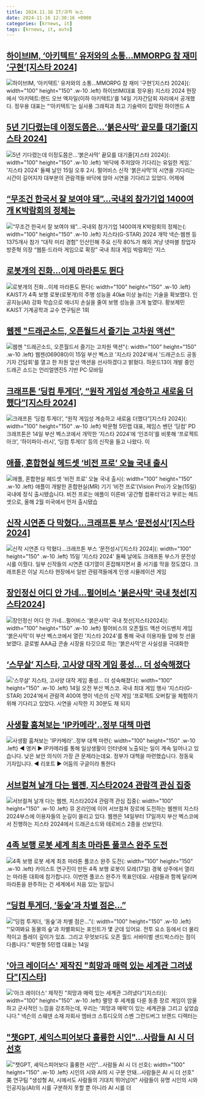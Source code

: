 ```yaml
---
title: 2024.11.16 IT/과학 뉴스
date: 2024-11-16 12:30:16 +0900
categories: [krnews, it]
tags: [krnews, it, auto]
---
```

## [하이브IM, ‘아키텍트’ 유저와의 소통…MMORPG 참 재미 ‘구현’[지스타 2024]](https://n.news.naver.com/mnews/article/009/0005396952)

![하이브IM, ‘아키텍트’ 유저와의 소통…MMORPG 참 재미 ‘구현’[지스타 2024]](https://mimgnews.pstatic.net/image/origin/009/2024/11/15/5396952.jpg?type=nf220_150){: width="100" height="150" .w-10 .left}
하이브IM(대표 정우용) 지스타 2024 현장에서 ‘아키텍트:랜드 오브 엑자일(이하 아키텍트)’를 14일 기자간담회 자리에서 공개했다. 정우용 대표는 “‘아키텍트’는 실사풍 그래픽과 최고 기술력이 집약된 하이엔드 A

## [5년 기다렸는데 이정도쯤은...‘붉은사막’ 끝모를 대기줄[지스타 2024]](https://n.news.naver.com/mnews/article/119/0002893322)

![5년 기다렸는데 이정도쯤은...‘붉은사막’ 끝모를 대기줄[지스타 2024]](https://mimgnews.pstatic.net/image/origin/119/2024/11/15/2893322.jpg?type=nf220_150){: width="100" height="150" .w-10 .left}
‘바닥에 주저앉아 기다리는 유일한 게임.’ ‘지스타 2024’ 둘째 날인 15일 오후 2시. 펄어비스 신작 ‘붉은사막’의 시연을 기다리는 시간이 길어지자 대부분의 관람객들 바닥에 앉아 시연을 기다리고 있었다. 어제에

## [“무조건 한국서 잘 보여야 돼”…국내외 참가기업 1400여개 K박람회의 정체는](https://n.news.naver.com/mnews/article/009/0005397014)

![“무조건 한국서 잘 보여야 돼”…국내외 참가기업 1400여개 K박람회의 정체는](https://mimgnews.pstatic.net/image/origin/009/2024/11/15/5397014.jpg?type=nf220_150){: width="100" height="150" .w-10 .left}
지스타(G-STAR) 2024 개막 넥슨·웹젠 등 1375개사 참가 “대작 미리 경험” 인산인해 주요 신작 80%가 해외 겨냥 넷마블 창업자 방준혁 의장 “웹툰·드라마 게임으로 확장” 국내 최대 게임 박람회인 ‘지스

## [로봇개의 진화…이제 마라톤도 뛴다](https://n.news.naver.com/mnews/article/015/0005057791)

![로봇개의 진화…이제 마라톤도 뛴다](https://mimgnews.pstatic.net/image/origin/015/2024/11/15/5057791.jpg?type=nf220_150){: width="100" height="150" .w-10 .left}
KAIST가 4족 보행 로봇(로봇개)의 주행 성능을 40㎞ 이상 늘리는 기술을 확보했다. 인공지능(AI) 강화 학습으로 에너지 손실을 줄여 보행 성능을 크게 높였다. 황보제민 KAIST 기계공학과 교수 연구팀은 1회

## [웹젠 "드래곤소드, 오픈월드서 즐기는 고차원 액션"](https://n.news.naver.com/mnews/article/421/0007910681)

![웹젠 "드래곤소드, 오픈월드서 즐기는 고차원 액션"](https://mimgnews.pstatic.net/image/origin/421/2024/11/15/7910681.jpg?type=nf220_150){: width="100" height="150" .w-10 .left}
웹젠(069080)이 15일 부산 벡스코 '지스타 2024'에서 '드래곤소드 공동 기자 간담회'를 열고 한 차원 앞선 액션을 선사하겠다고 밝혔다. 하운드13이 개발 중인 드래곤 소드는 언리얼엔진5 기반 PC·모바일

## [크래프톤 ‘딩컴 투게더’, “원작 게임성 계승하고 새로움 더했다”[지스타 2024]](https://n.news.naver.com/mnews/article/009/0005397035)

![크래프톤 ‘딩컴 투게더’, “원작 게임성 계승하고 새로움 더했다”[지스타 2024]](https://mimgnews.pstatic.net/image/origin/009/2024/11/15/5397035.jpg?type=nf220_150){: width="100" height="150" .w-10 .left}
박문형 5민랩 대표, 제임스 벤던 ‘딩컴’ PD 크래프톤은 14일 부산 벡스코에서 개막한 ‘지스타 2024’에 ‘인조이’를 비롯해 ‘프로젝트 아크’, ‘하이파이-러시’, ‘딩컴 투게더’ 등의 신작을 들고 나왔다. 이

## [애플, 혼합현실 헤드셋 ‘비전 프로’ 오늘 국내 출시](https://n.news.naver.com/mnews/article/056/0011838675)

![애플, 혼합현실 헤드셋 ‘비전 프로’ 오늘 국내 출시](https://mimgnews.pstatic.net/image/origin/056/2024/11/15/11838675.jpg?type=nf220_150){: width="100" height="150" .w-10 .left}
애플이 개발한 혼합현실(MR) 기기 ‘비전 프로’(Vision Pro)가 오늘(15일) 국내에 정식 출시됐습니다. 비전 프로는 애플이 이른바 ‘공간형 컴퓨터’라고 부르는 헤드셋으로, 올해 2월 미국에서 먼저 출시됐습

## [신작 시연존 다 막혔다...크래프톤 부스 ‘문전성시’[지스타 2024]](https://n.news.naver.com/mnews/article/119/0002893271)

![신작 시연존 다 막혔다...크래프톤 부스 ‘문전성시’[지스타 2024]](https://mimgnews.pstatic.net/image/origin/119/2024/11/15/2893271.jpg?type=nf220_150){: width="100" height="150" .w-10 .left}
15일 '지스타 2024' 둘째 날에도 크래프톤 부스가 문전성시를 이뤘다. 일부 신작들의 시연존 대기열이 혼잡해지면서 줄 서기를 막을 정도였다. 크래프톤은 이날 지스타 현장에서 일반 관람객들에게 인생 시뮬레이션 게임

## [장인정신 어디 안 가네…펄어비스 '붉은사막' 국내 첫선[지스타2024]](https://n.news.naver.com/mnews/article/648/0000030748)

![장인정신 어디 안 가네…펄어비스 '붉은사막' 국내 첫선[지스타2024]](https://mimgnews.pstatic.net/image/origin/648/2024/11/15/30748.jpg?type=nf220_150){: width="100" height="150" .w-10 .left}
펄어비스의 오픈월드 액션 어드벤처 게임 '붉은사막'이 부산 벡스코에서 열린 '지스타 2024'를 통해 국내 이용자들 앞에 첫 선을 보였다. 글로벌 AAA급 콘솔 시장을 타깃으로 하는 '붉은사막'은 사실성을 극대화한

## [‘스무살’ 지스타, 고사양 대작 게임 풍성… 더 성숙해졌다](https://n.news.naver.com/mnews/article/020/0003598279)

![‘스무살’ 지스타, 고사양 대작 게임 풍성… 더 성숙해졌다](https://mimgnews.pstatic.net/image/origin/020/2024/11/15/3598279.jpg?type=nf220_150){: width="100" height="150" .w-10 .left}
14일 오전 부산 벡스코. 국내 최대 게임 행사 ‘지스타(G-STAR) 2024’에서 관람객 400여 명이 넥슨의 신작 게임 ‘프로젝트 오버킬’을 체험하기 위해 기다리고 있었다. 시연을 시작한 지 30분도 채 되지

## [사생활 훔쳐보는 'IP카메라'‥정부 대책 마련](https://n.news.naver.com/mnews/article/214/0001386745)

![사생활 훔쳐보는 'IP카메라'‥정부 대책 마련](https://mimgnews.pstatic.net/image/origin/214/2024/11/15/1386745.jpg?type=nf220_150){: width="100" height="150" .w-10 .left}
◀ 앵커 ▶ IP카메라를 통해 일상생활이 인터넷에 노출되는 일이 계속 일어나고 있습니다. 낮은 보안 의식이 가장 큰 문제라는데요. 정부가 대책을 마련했습니다. 정동욱 기자입니다. ◀ 리포트 ▶ 어둠의 구글이라 통한다

## [서브컬쳐 날개 다는 웹젠, 지스타2024 관람객 관심 집중](https://n.news.naver.com/mnews/article/092/0002352684)

![서브컬쳐 날개 다는 웹젠, 지스타2024 관람객 관심 집중](https://mimgnews.pstatic.net/image/origin/092/2024/11/15/2352684.jpg?type=nf220_150){: width="100" height="150" .w-10 .left}
뮤 온라인에 이어 서브컬쳐 장르에 도전하는 웹젠의 지스타 2024부스에 이용자들의 눈길이 쏠리고 있다. 웹젠은 14일부터 17일까지 부산 벡스코에서 진행하는 지스타 2024에서 드래곤소드와 테르비스 2종을 선보인다.

## [4족 보행 로봇 세계 최초 마라톤 풀코스 완주 도전](https://n.news.naver.com/mnews/article/056/0011839102)

![4족 보행 로봇 세계 최초 마라톤 풀코스 완주 도전](https://mimgnews.pstatic.net/image/origin/056/2024/11/15/11839102.jpg?type=nf220_150){: width="100" height="150" .w-10 .left}
카이스트 연구진이 만든 4족 보행 로봇이 모레(17일) 경북 상주에서 열리는 마라톤 대회에 참가합니다. 이번엔 풀코스 완주가 목표인데요. 사람들과 함께 달리며 마라톤을 완주하는 건 세계에서 처음 있는 일입니

## [“딩컴 투게더, ‘동숲’과 차별 점은…”](https://n.news.naver.com/mnews/article/005/0001738964)

![“딩컴 투게더, ‘동숲’과 차별 점은…”](https://mimgnews.pstatic.net/image/origin/005/2024/11/15/1738964.jpg?type=nf220_150){: width="100" height="150" .w-10 .left}
“‘모여봐요 동물의 숲’과 차별화되는 포인트가 몇 군데 있어요. 전투 요소 등에서 더 물리적이고 플레이 깊이가 있죠. 그리고 무엇보다도 오픈 월드 서바이벌 샌드박스라는 점이 다릅니다.” 박문형 5민랩 대표는 14일

## ['아크 레이더스' 제작진 "희망과 매력 있는 세계관 그려냈다"[지스타]](https://n.news.naver.com/mnews/article/001/0015049168)

!['아크 레이더스' 제작진 "희망과 매력 있는 세계관 그려냈다"[지스타]](https://mimgnews.pstatic.net/image/origin/001/2024/11/15/15049168.jpg?type=nf220_150){: width="100" height="150" .w-10 .left}
멸망 후 세계를 다룬 동종 장르 게임이 암울하고 군사적인 느낌을 강조하는데, 우리는 '희망과 매력'이 있는 세계관을 그리고 싶었습니다." 넥슨의 스웨덴 소재 자회사 엠바크 스튜디오의 스벤 그런드버그 브랜드 디렉터는

## ["챗GPT, 셰익스피어보다 훌륭한 시인"…사람들 AI 시 더 선호](https://n.news.naver.com/mnews/article/029/0002915989)

!["챗GPT, 셰익스피어보다 훌륭한 시인"…사람들 AI 시 더 선호](https://mimgnews.pstatic.net/image/origin/029/2024/11/15/2915989.jpg?type=nf220_150){: width="100" height="150" .w-10 .left}
시인의 시와 AI의 시 구분 안돼…사람들은 AI 시 더 선호" 美 연구팀 "생성형 AI, 시에서도 사람들의 기대치 뛰어넘어" 사람들이 유명 시인의 시와 인공지능(AI)의 시를 구분하지 못할 뿐 아니라 AI 시를 더

